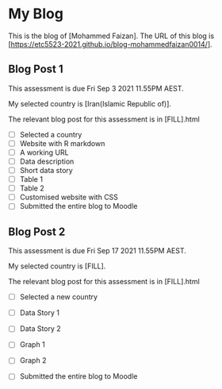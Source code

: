 # My Blog


This is the blog of [Mohammed Faizan].
The URL of this blog is [https://etc5523-2021.github.io/blog-mohammedfaizan0014/].

## Blog Post 1

This assessment is due Fri Sep 3 2021 11.55PM AEST.

My selected country is [Iran(Islamic Republic of)].

The relevant blog post for this assessment is in [FILL].html

- [ ] Selected a country
- [ ] Website with R markdown 
- [ ] A working URL
- [ ] Data description
- [ ] Short data story
- [ ] Table 1
- [ ] Table 2
- [ ] Customised website with CSS
- [ ] Submitted the entire blog to Moodle

## Blog Post 2

This assessment is due Fri Sep 17 2021 11.55PM AEST.

My selected country is [FILL].

The relevant blog post for this assessment is in [FILL].html

- [ ] Selected a new country
- [ ] Data Story 1
- [ ] Data Story 2
- [ ] Graph 1
- [ ] Graph 2
- [ ] Submitted the entire blog to Moodle

